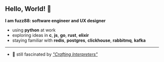 ## Hello, World! 👋
[<img src="computer-illustration.png" min-width="400px" max-width="400px" width="400px" align="right" alt="Remote">]: #

<p align="left"><b>I am fuzz88: software engineer and UX designer</b></p>

- using __python__ at work
- exploring ideas in __c__, __js__, __go__, __rust__, __elixir__
- staying familiar with __redis__, __postgres__, __clickhouse__, __rabbitmq__, __kafka__

---

- 🌱 still fascinated by [*"Crafting Interpreters"*](https://craftinginterpreters.com/a-bytecode-virtual-machine.html)
